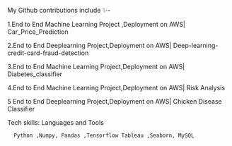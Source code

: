 My Github contributions include ✨- 

   1.End to End Machine Learning Project ,Deployment on AWS| Car_Price_Prediction
   
   2.End to End Deeplearning Project,Deployment on AWS| Deep-learning-credit-card-fraud-detection
   
   3.End to End Machine Learning Project,Deployment on AWS| Diabetes_classifier 
   
   4.End to End Machine Learning Project,Deployment on AWS| Risk Analysis 
   
   5 End to End Deeplearning Project,Deployment on AWS| Chicken Disease Classifier


   Tech skills: Languages and Tools

   
   
      Python ,Numpy, Pandas ,Tensorflow Tableau ,Seaborn, MySQL
    
    
    
